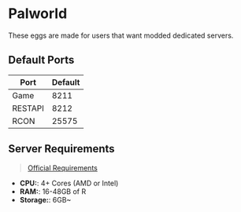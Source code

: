 # Palworld
These eggs are made for users that want modded dedicated servers.

## Default Ports
| Port            | Default |
| --------------- | ------- |
| Game            | 8211    |
| RESTAPI         | 8212    |
| RCON            | 25575   |

## Server Requirements
> [Official Requirements](https://docs.palworldgame.com/getting-started/requirements)
- **CPU:**: 4+ Cores (AMD or Intel)
- **RAM:**: 16-48GB of R
- **Storage:**: 6GB~
